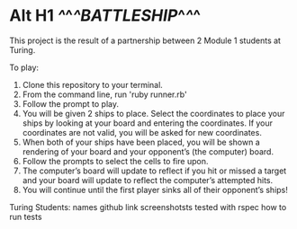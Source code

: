 # Alt H1 *^*^*^BATTLESHIP*^*^*^


This project is the result of a partnership between 2 Module 1 students at Turing.


To play:
  1. Clone this repository to your terminal.
  2. From the command line, run 'ruby runner.rb'
  3. Follow the prompt to play.
  4. You will be given 2 ships to place. Select the coordinates to place your ships by looking at your board and entering the coordinates. If your coordinates are not valid, you will be asked for new coordinates.
  5. When both of your ships have been placed, you will be shown a rendering of your board and your opponent’s (the computer) board.
  6. Follow the prompts to select the cells to fire upon.
  7. The computer’s board will update to reflect if you hit or missed a target and your board will update to reflect the computer’s attempted hits.
  8. You will continue until the first player sinks all of their opponent’s ships!





Turing Students:
names
github link
screenshotsts
tested with rspec
how to run tests
